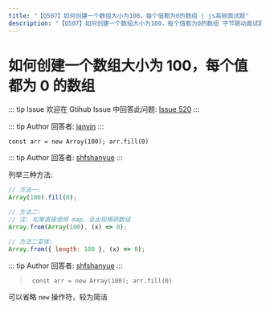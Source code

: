 ```yaml
---
title: "【Q507】如何创建一个数组大小为100，每个值都为0的数组 | js高频面试题"
description: "【Q507】如何创建一个数组大小为100，每个值都为0的数组 字节跳动面试题、阿里腾讯面试题、美团小米面试题。"
---
```


# 如何创建一个数组大小为 100，每个值都为 0 的数组

::: tip Issue
欢迎在 Gtihub Issue 中回答此问题: [Issue 520](https://github.com/shfshanyue/Daily-Question/issues/520)
:::

::: tip Author
回答者: [janyin](https://github.com/janyin)
:::

` const arr = new Array(100); arr.fill(0) `

::: tip Author
回答者: [shfshanyue](https://github.com/shfshanyue)
:::

列举三种方法:

```js
// 方法一:
Array(100).fill(0);

// 方法二:
// 注: 如果直接使用 map，会出现稀疏数组
Array.from(Array(100), (x) => 0);

// 方法二变体:
Array.from({ length: 100 }, (x) => 0);
```

::: tip Author
回答者: [shfshanyue](https://github.com/shfshanyue)
:::

> ` const arr = new Array(100); arr.fill(0)`

可以省略 `new` 操作符，较为简洁

